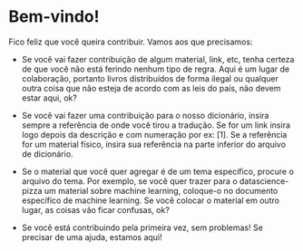 # Bem-vindo!

Fico feliz que você queira contribuir. Vamos aos que precisamos:

* Se você vai fazer contribuição de algum material, link, etc, tenha certeza de que você não está ferindo nenhum tipo de regra. 
Aqui é um lugar de colaboração, portanto livros distribuídos de forma ilegal ou qualquer outra coisa que não esteja de acordo com 
as leis do país, não devem estar aqui, ok?


* Se você vai fazer uma contribuição para o nosso dicionário, insira sempre a referência de onde você tirou a tradução. Se for um 
link insira logo depois da descrição e com numeração por ex: [1]. Se a referência for um material físico, insira sua referência na 
parte inferior do arquivo de dicionário.

* Se o material que você quer agregar é de um tema específico, procure o arquivo do tema. Por exemplo, se você quer trazer para o
datascience-pizza um material sobre machine learning, coloque-o no documento específico de machine learning. Se você colocar o
material em outro lugar, as coisas vão ficar confusas, ok?

* Se você está contribuindo pela primeira vez, sem problemas! Se precisar de uma ajuda, estamos aqui!
